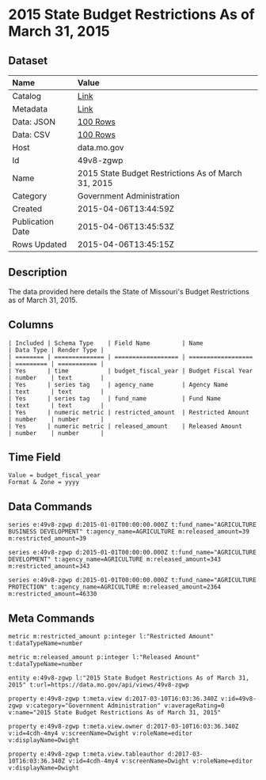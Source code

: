 # 2015 State Budget Restrictions As of March 31, 2015

## Dataset

| Name | Value |
| :--- | :---- |
| Catalog | [Link](https://catalog.data.gov/dataset/2015-state-budget-restrictions-as-of-march-31-2015) |
| Metadata | [Link](https://data.mo.gov/api/views/49v8-zgwp) |
| Data: JSON | [100 Rows](https://data.mo.gov/api/views/49v8-zgwp/rows.json?max_rows=100) |
| Data: CSV | [100 Rows](https://data.mo.gov/api/views/49v8-zgwp/rows.csv?max_rows=100) |
| Host | data.mo.gov |
| Id | 49v8-zgwp |
| Name | 2015 State Budget Restrictions As of March 31, 2015 |
| Category | Government Administration |
| Created | 2015-04-06T13:44:59Z |
| Publication Date | 2015-04-06T13:45:53Z |
| Rows Updated | 2015-04-06T13:45:15Z |

## Description

The data provided here details the State of Missouri's Budget Restrictions as of March 31, 2015.

## Columns

```ls
| Included | Schema Type    | Field Name         | Name               | Data Type | Render Type |
| ======== | ============== | ================== | ================== | ========= | =========== |
| Yes      | time           | budget_fiscal_year | Budget Fiscal Year | number    | text        |
| Yes      | series tag     | agency_name        | Agency Name        | text      | text        |
| Yes      | series tag     | fund_name          | Fund Name          | text      | text        |
| Yes      | numeric metric | restricted_amount  | Restricted Amount  | number    | number      |
| Yes      | numeric metric | released_amount    | Released Amount    | number    | number      |
```

## Time Field

```ls
Value = budget_fiscal_year
Format & Zone = yyyy
```

## Data Commands

```ls
series e:49v8-zgwp d:2015-01-01T00:00:00.000Z t:fund_name="AGRICULTURE BUSINESS DEVELOPMENT" t:agency_name=AGRICULTURE m:released_amount=39 m:restricted_amount=39

series e:49v8-zgwp d:2015-01-01T00:00:00.000Z t:fund_name="AGRICULTURE DEVELOPMENT" t:agency_name=AGRICULTURE m:released_amount=343 m:restricted_amount=343

series e:49v8-zgwp d:2015-01-01T00:00:00.000Z t:fund_name="AGRICULTURE PROTECTION" t:agency_name=AGRICULTURE m:released_amount=2364 m:restricted_amount=46330
```

## Meta Commands

```ls
metric m:restricted_amount p:integer l:"Restricted Amount" t:dataTypeName=number

metric m:released_amount p:integer l:"Released Amount" t:dataTypeName=number

entity e:49v8-zgwp l:"2015 State Budget Restrictions As of March 31, 2015" t:url=https://data.mo.gov/api/views/49v8-zgwp

property e:49v8-zgwp t:meta.view d:2017-03-10T16:03:36.340Z v:id=49v8-zgwp v:category="Government Administration" v:averageRating=0 v:name="2015 State Budget Restrictions As of March 31, 2015"

property e:49v8-zgwp t:meta.view.owner d:2017-03-10T16:03:36.340Z v:id=4cdh-4my4 v:screenName=Dwight v:roleName=editor v:displayName=Dwight

property e:49v8-zgwp t:meta.view.tableauthor d:2017-03-10T16:03:36.340Z v:id=4cdh-4my4 v:screenName=Dwight v:roleName=editor v:displayName=Dwight
```